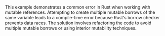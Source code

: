This example demonstrates a common error in Rust when working with mutable references.  Attempting to create multiple mutable borrows of the same variable leads to a compile-time error because Rust's borrow checker prevents data races. The solution involves refactoring the code to avoid multiple mutable borrows or using interior mutability techniques.